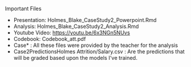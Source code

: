 Important Files

- Presentation: Holmes_Blake_CaseStudy2_Powerpoint.Rmd
- Analysis: Holmes_Blake_CaseStudy2_Analysis.Rmd
- Youtube Video: https://youtu.be/6x3NGn5NUvs
- Codebook: Codebook_att.pdf
- Case* : All these files were provided by the teacher for the analysis
- Case2PredictionsHolmes Attrition/Salary.csv : Are the predictions that will be graded based upon the models I've trained.
